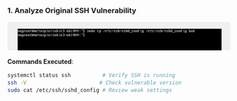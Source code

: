 ### **1. Analyze Original SSH Vulnerability**  

![](./1.png)





**Commands Executed**:  
```bash
systemctl status ssh          # Verify SSH is running  
ssh -V                       # Check vulnerable version  
sudo cat /etc/ssh/sshd_config # Review weak settings







